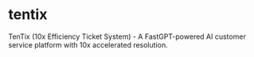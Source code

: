 # tentix
TenTix (10x Efficiency Ticket System) - A FastGPT-powered AI customer service platform with 10x accelerated resolution.
